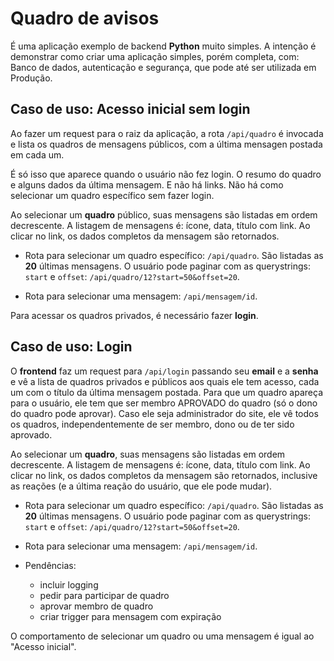 # Quadro de avisos

É uma aplicação exemplo de backend **Python** muito simples. A intenção é demonstrar como criar uma aplicação simples, porém completa, com: Banco de dados, autenticação e segurança, que pode até ser utilizada em Produção.

## Caso de uso: Acesso inicial sem login

Ao fazer um request para o raiz da aplicação, a rota `/api/quadro` é invocada e lista os quadros de mensagens públicos, com a última mensagen postada em cada um. 

É só isso que aparece quando o usuário não fez login. O resumo do quadro e alguns dados da última mensagem. E não há links. Não há como selecionar um quadro específico sem fazer login.

Ao selecionar um **quadro** público, suas mensagens são listadas em ordem decrescente. A listagem de mensagens é: ícone, data, título com link. Ao clicar no link, os dados completos da mensagem são retornados.

- Rota para selecionar um quadro específico: `/api/quadro`. São listadas as **20** últimas mensagens. O usuário pode paginar com as querystrings: `start` e `offset`: `/api/quadro/12?start=50&offset=20`.

- Rota para selecionar uma mensagem: `/api/mensagem/id`.

Para acessar os quadros privados, é necessário fazer **login**.

## Caso de uso: Login

O **frontend** faz um request para `/api/login` passando seu **email** e a **senha** e vê a lista de quadros privados e públicos aos quais ele tem acesso, cada um com o título da última mensagem postada. Para que um quadro apareça para o usuário, ele tem que ser membro APROVADO do quadro (só o dono do quadro pode aprovar). Caso ele seja administrador do site, ele vê todos os quadros, independentemente de ser membro, dono ou de ter sido aprovado.

Ao selecionar um **quadro**, suas mensagens são listadas em ordem decrescente. A listagem de mensagens é: ícone, data, título com link. Ao clicar no link, os dados completos da mensagem são retornados, inclusive as reações (e a última reação do usuário, que ele pode mudar).

- Rota para selecionar um quadro específico: `/api/quadro`. São listadas as **20** últimas mensagens. O usuário pode paginar com as querystrings: `start` e `offset`: `/api/quadro/12?start=50&offset=20`.

- Rota para selecionar uma mensagem: `/api/mensagem/id`. 

- Pendências:
    - incluir logging
    - pedir para participar de quadro
    - aprovar membro de quadro
    - criar trigger para mensagem com expiração

O comportamento de selecionar um quadro ou uma mensagem é igual ao "Acesso inicial".

